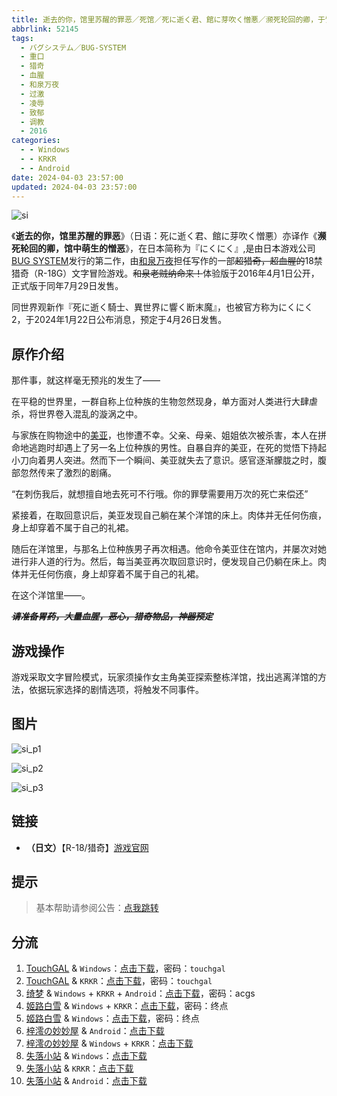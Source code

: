 ```yaml
---
title: 逝去的你，馆里苏醒的罪恶／死馆／死に逝く君、館に芽吹く憎悪／濒死轮回的卿，于馆中萌生的憎恶／馆死／にくにく／nikuniku
abbrlink: 52145
tags:
  - バグシステム／BUG-SYSTEM
  - 重口
  - 猎奇
  - 血腥
  - 和泉万夜
  - 过激
  - 凌辱
  - 致郁
  - 调教
  - 2016
categories:
  - - Windows
  - - KRKR
  - - Android
date: 2024-04-03 23:57:00
updated: 2024-04-03 23:57:00
---
```


![si](https://static.saop.cc/vns/img/si.webp)

《**逝去的你，馆里苏醒的罪恶**》（日语：死に逝く君、館に芽吹く憎悪）亦译作《**濒死轮回的卿，馆中萌生的憎恶**》，在日本简称为『にくにく』,是由日本游戏公司[BUG SYSTEM](https://zh.moegirl.org.cn/BUG_SYSTEM)发行的第二作，由[和泉万夜](https://zh.moegirl.org.cn/和泉万夜)担任写作的一部~~超猎奇，超血腥的~~18禁猎奇（R-18G）文字冒险游戏。~~和泉老贼纳命来！~~体验版于2016年4月1日公开，正式版于同年7月29日发售。

同世界观新作『死に逝く騎士、異世界に響く断末魔』，也被官方称为にくにく2，于2024年1月22日公布消息，预定于4月26日发售。

<!-- more -->

## 原作介绍

那件事，就这样毫无预兆的发生了——

在平稳的世界里，一群自称上位种族的生物忽然现身，单方面对人类进行大肆虐杀，将世界卷入混乱的漩涡之中。

与家族在购物途中的[美亚](https://zh.moegirl.org.cn/index.php?title=美亚&action=edit&redlink=1)，也惨遭不幸。父亲、母亲、姐姐依次被杀害，本人在拼命地逃跑时却遇上了另一名上位种族的男性。自暴自弃的美亚，在死的觉悟下持起小刀向着男人突进。然而下一个瞬间、美亚就失去了意识。感官逐渐朦胧之时，腹部忽然传来了激烈的剧痛。

“在刺伤我后，就想擅自地去死可不行哦。你的罪孽需要用万次的死亡来偿还”

紧接着，在取回意识后，美亚发现自己躺在某个洋馆的床上。肉体并无任何伤痕，身上却穿着不属于自己的礼裙。

随后在洋馆里，与那名上位种族男子再次相遇。他命令美亚住在馆内，并屡次对她进行非人道的行为。然后，每当美亚再次取回意识时，便发现自己仍躺在床上。肉体并无任何伤痕，身上却穿着不属于自己的礼裙。

在这个洋馆里——。

~~***请准备胃药，大量血腥，恶心，猎奇物品，神器预定***~~

## 游戏操作

游戏采取文字冒险模式，玩家须操作女主角美亚探索整栋洋馆，找出逃离洋馆的方法，依据玩家选择的剧情选项，将触发不同事件。

## 图片

![si_p1](https://static.saop.cc/vns/img/si_p1.webp)

![si_p2](https://static.saop.cc/vns/img/si_p2.webp)

![si_p3](https://static.saop.cc/vns/img/si_p3.webp)

## 链接

- **（日文）**【R-18/猎奇】[游戏官网](http://bug-system.com/product/02_si/top.html)

## 提示

> 基本帮助请参阅公告：[点我跳转](/p/announcement/)

## 分流

1. [TouchGAL](https://touchgal.net/) & `Windows`：[点击下载](https://pan.touchgal.net/s/lxqF7)，密码：`touchgal`
2. [TouchGAL](https://touchgal.net/) & `KRKR`：[点击下载](https://pan.touchgal.net/s/1y2SX)，密码：`touchgal`
3. [绮梦](https://acgs.eu.org/) & `Windows` + `KRKR` + `Android`：[点击下载](https://acgs.eu.org/down_html/?url=game/%E6%AD%BB%E9%A6%86&name=%E9%80%9D%E5%8E%BB%E7%9A%84%E4%BD%A0%E3%80%81%E4%BA%8E%E9%A6%86%E4%B8%AD%E8%90%8C%E7%94%9F%E7%9A%84%E6%86%8E%E6%81%B6)，密码：acgs
4. [姬路白雪](https://pan.jlbx.xyz/) & `Windows` + `KRKR`：[点击下载](https://pan.jlbx.xyz/GalGame/gal%E7%BB%88%E7%82%B9%E8%B5%84%E6%BA%90%EF%BC%88%E5%AF%86%E7%A0%81%20%E7%BB%88%E7%82%B9%EF%BC%89/AB/%E6%BF%92%E6%AD%BB%E8%BD%AE%E5%9B%9E%E7%9A%84%E5%8D%BF%E4%BA%8E%E9%A6%86%E4%B8%AD%E8%90%8C%E7%94%9F%E7%9A%84%E6%86%8E%E6%81%B6)，密码：终点
5. [姬路白雪](https://pan.jlbx.xyz/) & `Windows`：[点击下载](https://pan.jlbx.xyz/?s=%E6%AD%BB%E9%A6%86)，密码：终点
6. [梓澪の妙妙屋](https://zi0.cc/) & `Android`：[点击下载](https://zi0.cc/d/%60%E3%80%90%E5%BD%92%20%E6%A1%A3%E3%80%91/%E3%80%90%E5%AE%89%E5%8D%93%E5%90%88%E9%9B%86%E3%80%91/004/%E6%AD%BB%E6%A3%BA-%E6%BF%92%E6%AD%BB%E8%BD%AE%E5%9B%9E%E7%9A%84%E5%8D%BF%E4%BA%8E%E9%A6%86%E4%B8%AD%E8%90%8C%E7%94%9F%E7%9A%84%E6%86%8E%E6%81%B6.apk?sign=8aAXWY_3rsHZixQXJsQcd4KhO4N-K3i6wB8D3GjWkLE=:0)
7. [梓澪の妙妙屋](https://zi0.cc/) & `Windows` + `KRKR`：[点击下载](https://zi0.cc/.%E3%80%90%E5%A4%8F%E9%A3%8E%E3%80%91/.%E3%80%90%E5%A4%8F%E9%A3%8E-2%E3%80%91/.%E5%85%B6%E4%BB%96/BUG_SYSTEM02%E6%AD%BB%E9%A6%86_%E9%80%9D%E5%8E%BB%E7%9A%84%E4%BD%A0%EF%BC%8C%E9%A6%86%E9%87%8C%E8%8B%8F%E9%86%92%E7%9A%84%E7%BD%AA%E6%81%B6%E6%BF%92%E6%AD%BB%E8%BD%AE%E5%9B%9E%E7%9A%84%E5%8D%BF%E4%BA%8E%E9%A6%86%E4%B8%AD%E8%90%8C%E7%94%9F%E7%9A%84%E6%86%8E%E6%81%B6%E6%AD%BB%E3%81%AB%E9%80%9D%E3%81%8F%E5%90%9B%E3%80%81%E9%A4%A8%E3%81%AB%E8%8A%BD%E5%90%B9%E3%81%8F%E6%86%8E%E6%82%AA.rar?from=search)
8. [失落小站](https://www.shinnku.com/) & `Windows`：[点击下载](https://www.shinnku.com/api/download/0/win/%E6%98%9F%E5%85%89%E5%92%96%E5%95%A1%E9%A6%86%E4%B8%8E%E6%AD%BB%E7%A5%9E%E4%B9%8B%E8%9D%B6v1.2.7z)
9. [失落小站](https://www.shinnku.com/) & `KRKR`：[点击下载](https://www.shinnku.com/api/download/0/krkr/%E6%BF%92%E6%AD%BB%E8%BD%AE%E5%9B%9E%E7%9A%84%E5%8D%BF%E4%BA%8E%E9%A6%86%E4%B8%AD%E7%9A%84%E6%86%8E%E6%81%B6.7z)
10. [失落小站](https://www.shinnku.com/) & `Android`：[点击下载](https://www.shinnku.com/api/download/0/apk/%E5%86%B7%E7%8B%90/1500-2000/1536-%E6%AD%BB%E6%A3%BA-%E6%BF%92%E6%AD%BB%E8%BD%AE%E5%9B%9E%E7%9A%84%E5%8D%BF%E4%BA%8E%E9%A6%86%E4%B8%AD%E8%90%8C%E7%94%9F%E7%9A%84%E6%86%8E%E6%81%B6.apk)
